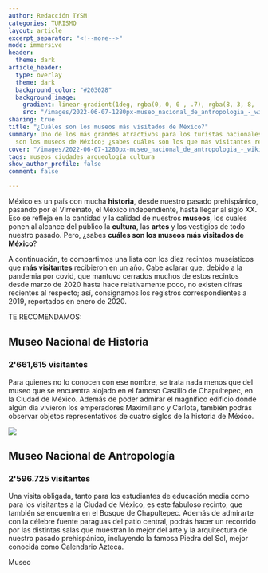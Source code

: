 ```yaml
---
author: Redacción TYSM
categories: TURISMO
layout: article
excerpt_separator: "<!--more-->"
mode: immersive
header:
  theme: dark
article_header:
  type: overlay
  theme: dark
  background_color: "#203028"
  background_image:
    gradient: linear-gradient(1deg, rgba(0, 0, 0 , .7), rgba(8, 3, 8, .9))
    src: "/images/2022-06-07-1280px-museo_nacional_de_antropologia_-_wiki_takes_antropologia_020.jpeg"
sharing: true
title: "¿Cuáles son los museos más visitados de México?"
summary: Uno de los más grandes atractivos para los turistas nacionales y extranjeros,
  son los museos de México; ¿sabes cuáles son los que más visitantes reciben?
cover: "/images/2022-06-07-1280px-museo_nacional_de_antropologia_-_wiki_takes_antropologia_020.jpeg"
tags: museos ciudades arqueología cultura
show_author_profile: false
comment: false

---
```

México es un país con mucha **historia**, desde nuestro pasado prehispánico, pasando por el Virreinato, el México independiente, hasta llegar al siglo XX. Eso se refleja en la cantidad y la calidad de nuestros **museos**, los cuales ponen al alcance del público la **cultura**, las **artes** y los vestigios de todo nuestro pasado. Pero, ¿sabes **cuáles son los museos más visitados de México**?

A continuación, te compartimos una lista con los diez recintos museísticos que **más visitantes** recibieron en un año. Cabe aclarar que, debido a la pandemia por covid, que mantuvo cerrados muchos de estos recintos desde marzo de 2020 hasta hace relativamente poco, no existen cifras recientes al respecto; así, consignamos los registros correspondientes a 2019, reportados en enero de 2020.

TE RECOMENDAMOS:

## Museo Nacional de Historia

### 2'661,615 visitantes

Para quienes no lo conocen con ese nombre, se trata nada menos que del museo que se encuentra alojado en el famoso Castillo de Chapultepec, en la Ciudad de México. Además de poder admirar el magnífico edificio donde algún día vivieron los emperadores Maximiliano y Carlota, también podrás observar objetos representativos de cuatro siglos de la historia de México.

![](https://upload.wikimedia.org/wikipedia/commons/thumb/f/f9/Jardines_del_Castillo_de_Chapultepec_4.jpg/1280px-Jardines_del_Castillo_de_Chapultepec_4.jpg)

## Museo Nacional de Antropología

### 2'596.725 visitantes

Una visita obligada, tanto para los estudiantes de educación media como para los visitantes a la Ciudad de México, es este fabuloso recinto, que también se encuentra en el Bosque de Chapultepec. Además de admirarte con la célebre fuente paraguas del patio central, podrás hacer un recorrido por las distintas salas que muestran lo mejor del arte y la arquitectura de nuestro pasado prehispánico, incluyendo la famosa Piedra del Sol, mejor conocida como Calendario Azteca.

Museo